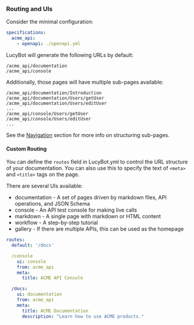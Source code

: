 ### Routing and UIs

Consider the minimal configuration:
```yaml
specifications:
  acme_api:
    - openapi: ./openapi.yml
```

LucyBot will generate the following URLs by default:
```
/acme_api/documentation
/acme_api/console
```

Additionally, those pages will have multiple sub-pages available:
```
/acme_api/documentation/Introduction
/acme_api/documentation/Users/getUser
/acme_api/documentation/Users/editUser
...
/acme_api/console/Users/getUser
/acme_api/console/Users/editUser
...
```

See the [Navigation](Navigation) section for more info on structuring sub-pages.

#### Custom Routing
You can define the `routes` field in LucyBot.yml to control the URL structure
of your documentation. You can also use this to specify the text of `<meta>`
and `<title>` tags on the page.

There are several UIs available:
* documentation - A set of pages driven by markdown files, API operations, and JSON Schema
* console - An API test console for making live calls
* markdown - A single page with markdown or HTML content
* workflow - A step-by-step tutorial
* gallery - If there are multiple APIs, this can be used as the homepage

```yaml
routes:
  default: '/docs'

  /console
    ui: console
    from: acme_api
    meta:
      title: ACME API Console

  /docs:
    ui: documentation
    from: acme_api
    meta:
      title: ACME Documentation
      description: "Learn how to use ACME products."
```

